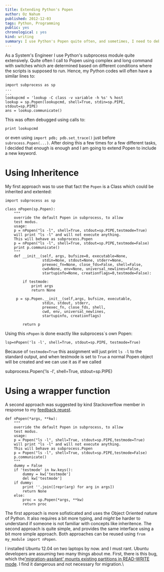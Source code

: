 ```yaml
---
title: Extending Python's Popen 
author: Oz Nahum
published: 2012-12-03
tags: Python, Programming
public: yes
chronological : yes
kind: writing 
summary: I use Python's Popen quite often, and sometimes, I need to debug scripts using it. Here is how I extended Popen, to include a verbose debug mode ...
---
```


As a System's Engineer I use Python's subprocess module quite extensively. 
Quite often I call to Popen using complex and long command with switches 
which are determined based on different conditions where the scripts is 
supposed to run. Hence, my Python codes will often have a similar lines to:

    import subprocess as sp
    ...
    ...
    lookupcmd = 'lookup -C class -v variable -h %s' % host
    lookup = sp.Popen(lookupcmd, shell=True, stdin=sp.PIPE, stdout=sp.PIPE)
    ans = lookup.communicate()

This was often debugged using calls to:

    print lookupcmd

or even using `import pdb; pdb.set_trace()` just before `subrocess.Popen(...)`.
After doing this a few times for a few different tasks, I decided that enough is enough
and I am going to extend Popen to include a new keyword. 

# Using Inheritence 
My first approach was  to use that fact the `Popen` is a Class which could be 
inherited and extented:

    import subprocess as sp

    class nPopen(sp.Popen):
        """
        override the default Popen in subprocess, to allow
        test modus.
        usage:
        p = nPopen("ls -l", shell=True, stdout=sp.PIPE,testmode=True)
        will print "ls -l" and will not execute anything.
        This will behave as subprocess.Popen
        p = nPopen("ls -l", shell=True, stdout=sp.PIPE,testmode=False)
        print p.communicate()
        """
        def __init__(self, args, bufsize=0, executable=None,
                     stdin=None, stdout=None, stderr=None,
                     preexec_fn=None, close_fds=False, shell=False,
                     cwd=None, env=None, universal_newlines=False,
                     startupinfo=None, creationflags=0,testmode=False):

            if testmode: 
                print args
                return None

         p = sp.Popen.__init__(self,args, bufsize, executable,
                     stdin, stdout, stderr,
                     preexec_fn, close_fds, shell,
                     cwd, env, universal_newlines,
                     startupinfo, creationflags)

            return p


Using this `nPopen` is done exactly like subprocess`s own Popen:

    lsp=nPopen('ls -l', shell=True, stdout=sp.PIPE, testmode=True)

Because of `testmode=True` this assignment will just print `ls -l`
to the standard output, and when testmode is set to `True` a normal
Popen object will be created and we can use it as if we called 

   subprocess.Popen('ls -l', shell=True, stdout=sp.PIPE)

# Using a wrapper function
A second approach was suggested by kind Stackoverflow member in response
to my [feedback reuest](http://stackoverflow.com/q/13383322/492620).

    def nPopen(*args, **kw):
        """
        override the default Popen in subprocess, to allow
        test modus.
        usage:
        p = Popen("ls -l", shell=True, stdout=sp.PIPE,testmode=True)
        will print "ls -l" and will not execute anything.
        This will behave as subprocess.Popen
        p = Popen("ls -l", shell=True, stdout=sp.PIPE,testmode=False)
        p.communicate()
        """
        dummy = False
        if 'testmode' in kw.keys():
            dummy = kw['testmode']
            del kw['testmode']
        if dummy:
            print ''.join([repr(arg) for arg in args])
            return None
        else:
            proc = sp.Popen(*args, **kw)
            return proc

The first approach is more sofisticated and uses the Object Oriented nature
of Python. It also requires a bit more typing, and _might_ be harder to understand
if someone is not familiar with concepts like inheritence. The second approach
is quite simple, and provides the same interface using a bit more simple approach. 
Both approaches can be reused using `from my_module import nPopen`. 

 
I installed Ubuntu 12.04 on two laptops by now. and I must rant. Ubuntu
developers are assuming two many things about me. First, there is this
bug, which the['migration-assitant' mounts existing partitions in
READ-WRITE
mode](https://bugs.launchpad.net/ubuntu/+source/ubiquity/+bug/994510). I
find it dangerous and not necessary for migration.\
